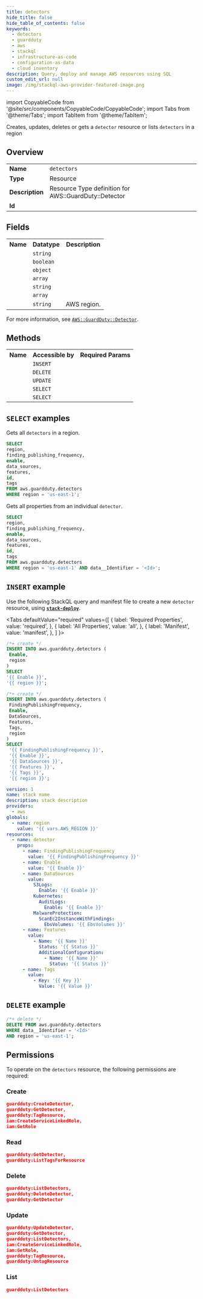 ```yaml
---
title: detectors
hide_title: false
hide_table_of_contents: false
keywords:
  - detectors
  - guardduty
  - aws
  - stackql
  - infrastructure-as-code
  - configuration-as-data
  - cloud inventory
description: Query, deploy and manage AWS resources using SQL
custom_edit_url: null
image: /img/stackql-aws-provider-featured-image.png
---
```


import CopyableCode from '@site/src/components/CopyableCode/CopyableCode';
import Tabs from '@theme/Tabs';
import TabItem from '@theme/TabItem';

Creates, updates, deletes or gets a <code>detector</code> resource or lists <code>detectors</code> in a region

## Overview
<table>
<tbody>
<tr><td><b>Name</b></td><td><code>detectors</code></td></tr>
<tr><td><b>Type</b></td><td>Resource</td></tr>
<tr><td><b>Description</b></td><td>Resource Type definition for AWS::GuardDuty::Detector</td></tr>
<tr><td><b>Id</b></td><td><CopyableCode code="aws.guardduty.detectors" /></td></tr>
</tbody>
</table>

## Fields
<table>
<tbody>
<tr><th>Name</th><th>Datatype</th><th>Description</th></tr><tr><td><CopyableCode code="finding_publishing_frequency" /></td><td><code>string</code></td><td></td></tr>
<tr><td><CopyableCode code="enable" /></td><td><code>boolean</code></td><td></td></tr>
<tr><td><CopyableCode code="data_sources" /></td><td><code>object</code></td><td></td></tr>
<tr><td><CopyableCode code="features" /></td><td><code>array</code></td><td></td></tr>
<tr><td><CopyableCode code="id" /></td><td><code>string</code></td><td></td></tr>
<tr><td><CopyableCode code="tags" /></td><td><code>array</code></td><td></td></tr>
<tr><td><CopyableCode code="region" /></td><td><code>string</code></td><td>AWS region.</td></tr>
</tbody>
</table>

For more information, see <a href="https://docs.aws.amazon.com/AWSCloudFormation/latest/UserGuide/aws-resource-guardduty-detector.html"><code>AWS::GuardDuty::Detector</code></a>.

## Methods

<table>
<tbody>
  <tr>
    <th>Name</th>
    <th>Accessible by</th>
    <th>Required Params</th>
  </tr>
  <tr>
    <td><CopyableCode code="create_resource" /></td>
    <td><code>INSERT</code></td>
    <td><CopyableCode code="Enable, region" /></td>
  </tr>
  <tr>
    <td><CopyableCode code="delete_resource" /></td>
    <td><code>DELETE</code></td>
    <td><CopyableCode code="data__Identifier, region" /></td>
  </tr>
  <tr>
    <td><CopyableCode code="update_resource" /></td>
    <td><code>UPDATE</code></td>
    <td><CopyableCode code="data__Identifier, data__PatchDocument, region" /></td>
  </tr>
  <tr>
    <td><CopyableCode code="list_resources" /></td>
    <td><code>SELECT</code></td>
    <td><CopyableCode code="region" /></td>
  </tr>
  <tr>
    <td><CopyableCode code="get_resource" /></td>
    <td><code>SELECT</code></td>
    <td><CopyableCode code="data__Identifier, region" /></td>
  </tr>
</tbody>
</table>

## `SELECT` examples
Gets all <code>detectors</code> in a region.
```sql
SELECT
region,
finding_publishing_frequency,
enable,
data_sources,
features,
id,
tags
FROM aws.guardduty.detectors
WHERE region = 'us-east-1';
```
Gets all properties from an individual <code>detector</code>.
```sql
SELECT
region,
finding_publishing_frequency,
enable,
data_sources,
features,
id,
tags
FROM aws.guardduty.detectors
WHERE region = 'us-east-1' AND data__Identifier = '<Id>';
```

## `INSERT` example

Use the following StackQL query and manifest file to create a new <code>detector</code> resource, using [__`stack-deploy`__](https://pypi.org/project/stack-deploy/).

<Tabs
    defaultValue="required"
    values={[
      { label: 'Required Properties', value: 'required', },
      { label: 'All Properties', value: 'all', },
      { label: 'Manifest', value: 'manifest', },
    ]
}>
<TabItem value="required">

```sql
/*+ create */
INSERT INTO aws.guardduty.detectors (
 Enable,
 region
)
SELECT 
'{{ Enable }}',
'{{ region }}';
```
</TabItem>
<TabItem value="all">

```sql
/*+ create */
INSERT INTO aws.guardduty.detectors (
 FindingPublishingFrequency,
 Enable,
 DataSources,
 Features,
 Tags,
 region
)
SELECT 
 '{{ FindingPublishingFrequency }}',
 '{{ Enable }}',
 '{{ DataSources }}',
 '{{ Features }}',
 '{{ Tags }}',
 '{{ region }}';
```
</TabItem>
<TabItem value="manifest">

```yaml
version: 1
name: stack name
description: stack description
providers:
  - aws
globals:
  - name: region
    value: '{{ vars.AWS_REGION }}'
resources:
  - name: detector
    props:
      - name: FindingPublishingFrequency
        value: '{{ FindingPublishingFrequency }}'
      - name: Enable
        value: '{{ Enable }}'
      - name: DataSources
        value:
          S3Logs:
            Enable: '{{ Enable }}'
          Kubernetes:
            AuditLogs:
              Enable: '{{ Enable }}'
          MalwareProtection:
            ScanEc2InstanceWithFindings:
              EbsVolumes: '{{ EbsVolumes }}'
      - name: Features
        value:
          - Name: '{{ Name }}'
            Status: '{{ Status }}'
            AdditionalConfiguration:
              - Name: '{{ Name }}'
                Status: '{{ Status }}'
      - name: Tags
        value:
          - Key: '{{ Key }}'
            Value: '{{ Value }}'

```
</TabItem>
</Tabs>

## `DELETE` example

```sql
/*+ delete */
DELETE FROM aws.guardduty.detectors
WHERE data__Identifier = '<Id>'
AND region = 'us-east-1';
```

## Permissions

To operate on the <code>detectors</code> resource, the following permissions are required:

### Create
```json
guardduty:CreateDetector,
guardduty:GetDetector,
guardduty:TagResource,
iam:CreateServiceLinkedRole,
iam:GetRole
```

### Read
```json
guardduty:GetDetector,
guardduty:ListTagsForResource
```

### Delete
```json
guardduty:ListDetectors,
guardduty:DeleteDetector,
guardduty:GetDetector
```

### Update
```json
guardduty:UpdateDetector,
guardduty:GetDetector,
guardduty:ListDetectors,
iam:CreateServiceLinkedRole,
iam:GetRole,
guardduty:TagResource,
guardduty:UntagResource
```

### List
```json
guardduty:ListDetectors
```
